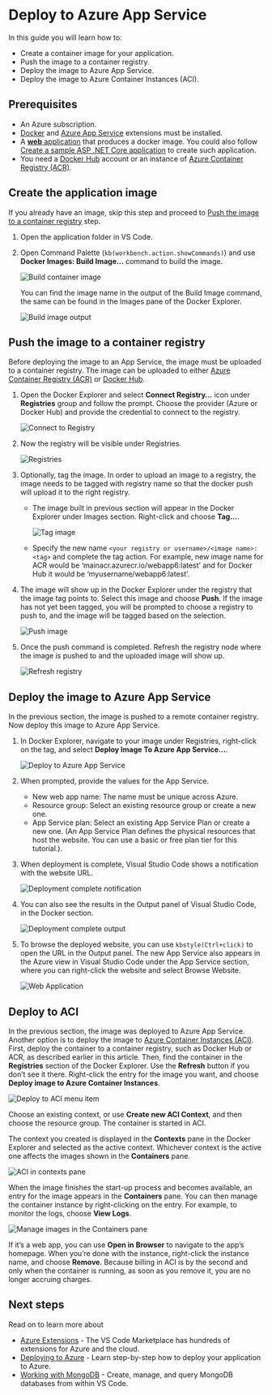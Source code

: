 # Deploy to Azure App Service

In this guide you will learn how to:

- Create a container image for your application.
- Push the image to a container registry.
- Deploy the image to Azure App Service.
- Deploy the image to Azure Container Instances (ACI).

## Prerequisites

- An Azure subscription.
- [Docker](https://marketplace.visualstudio.com/items?itemName=ms-azuretools.vscode-docker) and [Azure App Service](https://marketplace.visualstudio.com/items?itemName=ms-azuretools.vscode-azureappservice) extensions must be installed.
- A [**web** application](https://docs.microsoft.com/azure/app-service/containers/tutorial-custom-docker-image) that produces a docker image. You could also follow [Create a sample ASP .NET Core application](/docs/containers/quickstart-aspnet-core.md) to create such application.
- You need a [Docker Hub](https://hub.docker.com/) account or an instance of [Azure Container Registry (ACR)](https://docs.microsoft.com/azure/container-registry/container-registry-get-started-portal).

## Create the application image

If you already have an image, skip this step and proceed to [Push the image to a container registry](#push-the-image-to-a-container-registry) step.

1.  Open the application folder in VS Code.

2.  Open Command Palette (`kb(workbench.action.showCommands)`) and use **Docker Images: Build Image…** command to build the image.

    ![Build container image](images/app-service/command-build-image.png)

    You can find the image name in the output of the Build Image command, the same can be found in the Images pane of the Docker Explorer.

    ![Build image output](images/app-service/terminal-output-build-image.png)

## Push the image to a container registry

Before deploying the image to an App Service, the image must be uploaded to a container registry. The image can be uploaded to either [Azure Container Registry (ACR)](https://docs.microsoft.com/azure/container-registry/container-registry-get-started-portal) or [Docker Hub](https://hub.docker.com/).

1.  Open the Docker Explorer and select **Connect Registry…** icon under **Registries** group and follow the prompt. Choose the provider (Azure or Docker Hub) and provide the credential to connect to the registry.

    ![Connect to Registry](images/app-service/explorer-connect-registry.png)

2.  Now the registry will be visible under Registries.

    ![Registries](images/app-service/explorer-registries.png)

3.  Optionally, tag the image. In order to upload an image to a registry, the image needs to be tagged with registry name so that the docker push will upload it to the right registry.

    - The image built in previous section will appear in the Docker Explorer under Images section. Right-click and choose **Tag…**.

      ![Tag image](images/app-service/explorer-tag-image.png)

    - Specify the new name `<your registry or username>/<image name>:<tag>` and complete the tag action. For example, new image name for ACR would be ‘mainacr.azurecr.io/webapp6:latest’ and for Docker Hub it would be ‘myusername/webapp6:latest’.

4.  The image will show up in the Docker Explorer under the registry that the image tag points to. Select this image and choose **Push**. If the image has not yet been tagged, you will be prompted to choose a registry to push to, and the image will be tagged based on the selection.

    ![Push image](images/app-service/explorer-push-image.png)

5.  Once the push command is completed. Refresh the registry node where the image is pushed to and the uploaded image will show up.

    ![Refresh registry](images/app-service/explorer-refresh-registry.png)

## Deploy the image to Azure App Service

In the previous section, the image is pushed to a remote container registry. Now deploy this image to Azure App Service.

1.  In Docker Explorer, navigate to your image under Registries, right-click on the tag, and select **Deploy Image To Azure App Service…**.

    ![Deploy to Azure App Service](images/app-service/explorer-deploy-to-app-service.png)

2.  When prompted, provide the values for the App Service.
    - New web app name: The name must be unique across Azure.
    - Resource group: Select an existing resource group or create a new one.
    - App Service plan: Select an existing App Service Plan or create a new one. (An App Service Plan defines the physical resources that host the website. You can use a basic or free plan tier for this tutorial.).
3.  When deployment is complete, Visual Studio Code shows a notification with the website URL.

    ![Deployment complete notification](images/app-service/notification-appservice-deployment.png)

4.  You can also see the results in the Output panel of Visual Studio Code, in the Docker section.

    ![Deployment complete output](images/app-service/output-appservice-deployment.png)

5.  To browse the deployed website, you can use `kbstyle(Ctrl+click)` to open the URL in the Output panel. The new App Service also appears in the Azure view in Visual Studio Code under the App Service section, where you can right-click the website and select Browse Website.

    ![Web Application](images/app-service/webapp-homepage.png)

## Deploy to ACI

In the previous section, the image was deployed to Azure App Service. Another option is to deploy the image to [Azure Container Instances (ACI)](https://azure.microsoft.com/services/container-instances/). First, deploy the container to a container registry, such as Docker Hub or ACR, as described earlier in this article. Then, find the container in the **Registries** section of the Docker Explorer. Use the **Refresh** button if you don’t see it there. Right-click the entry for the image you want, and choose **Deploy image to Azure Container Instances**.

![Deploy to ACI menu item](images/app-service/deploy-aci-menu.png)

Choose an existing context, or use **Create new ACI Context**, and then choose the resource group. The container is started in ACI.

The context you created is displayed in the **Contexts** pane in the Docker Explorer and selected as the active context. Whichever context is the active one affects the images shown in the **Containers** pane.

![ACI in contexts pane](images/app-service/deploy-aci-contexts.png)

When the image finishes the start-up process and becomes available, an entry for the image appears in the **Containers** pane. You can then manage the container instance by right-clicking on the entry. For example, to monitor the logs, choose **View Logs**.

![Manage images in the Containers pane](images/app-service/deploy-aci-containers-pane.png)

If it’s a web app, you can use **Open in Browser** to navigate to the app’s homepage. When you’re done with the instance, right-click the instance name, and choose **Remove**. Because billing in ACI is by the second and only when the container is running, as soon as you remove it, you are no longer accruing charges.

## Next steps

Read on to learn more about

- [Azure Extensions](/docs/azure/extensions.md) - The VS Code Marketplace has hundreds of extensions for Azure and the cloud.
- [Deploying to Azure](/docs/azure/deployment.md) - Learn step-by-step how to deploy your application to Azure.
- [Working with MongoDB](/docs/azure/mongodb.md) - Create, manage, and query MongoDB databases from within VS Code.

